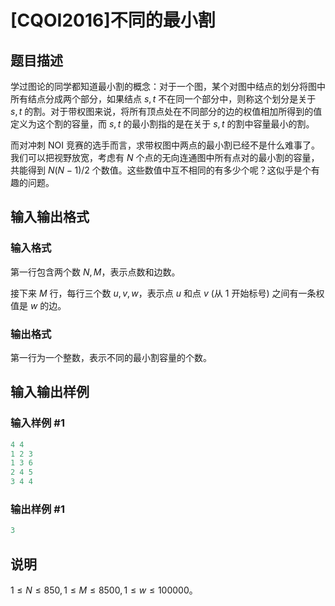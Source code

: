 # [CQOI2016]不同的最小割

## 题目描述

学过图论的同学都知道最小割的概念：对于一个图，某个对图中结点的划分将图中所有结点分成两个部分，如果结点 $s,t$ 不在同一个部分中，则称这个划分是关于 $s,t$ 的割。对于带权图来说，将所有顶点处在不同部分的边的权值相加所得到的值定义为这个割的容量，而 $s,t$ 的最小割指的是在关于 $s,t$ 的割中容量最小的割。

而对冲刺 NOI 竞赛的选手而言，求带权图中两点的最小割已经不是什么难事了。我们可以把视野放宽，考虑有 $N$ 个点的无向连通图中所有点对的最小割的容量，共能得到 $N(N-1)/2$ 个数值。这些数值中互不相同的有多少个呢？这似乎是个有趣的问题。

## 输入输出格式

### 输入格式

第一行包含两个数 $N,M$，表示点数和边数。

接下来 $M$ 行，每行三个数 $u,v,w$，表示点 $u$ 和点 $v$ (从 $1$ 开始标号) 之间有一条权值是 $w$ 的边。

### 输出格式

第一行为一个整数，表示不同的最小割容量的个数。

## 输入输出样例

### 输入样例 #1

```cpp
4 4
1 2 3
1 3 6
2 4 5
3 4 4
```


### 输出样例 #1

```cpp
3
```


## 说明

$1\leq N\leq 850,1\leq M\leq 8500,1\leq w\leq 100000$。

